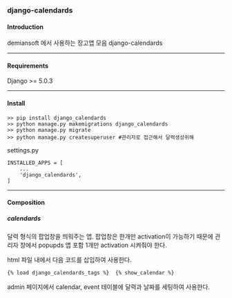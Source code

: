 ### django-calendards  
  
#### Introduction  
  
demiansoft 에서 사용하는 장고앱 모음 django-calendards  
  
---  
#### Requirements  
  
Django >= 5.0.3  
  
---  
#### Install  
  
```  
>> pip install django_calendards  
>> python manage.py makemigrations django_calendards  
>> python manage.py migrate 
>> python manage.py createsuperuser #관리자로 접근해서 달력생성위해 
```  
  
settings.py  
  
```  
INSTALLED_APPS = [    
    ...  
	'django_calendards',  
]  
```  
  
---  
#### Composition    
##### calendards  
달력 형식의 팝업창을 띄워주는 앱. 팝업창은 한개만 activation이 가능하기 때문에 관리자 창에서 popupds 앱 포함 1개만 activation 시켜줘야 한다.  
  
html 파일 내에서 다음 코드를 삽입하여 사용한다.  
```html  
{% load django_calendards_tags %}  {% show_calendar %}  
```  
  
admin 페이지에서 calendar, event 테이블에 달력과 날짜를 세팅하여 사용한다.  
